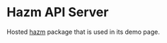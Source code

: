 Hazm API Server
===============

Hosted [hazm](https://github.com/sobhe/hazm) package that is used in its demo page.
